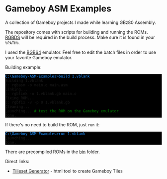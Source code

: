 # Gameboy ASM Examples

A collection of Gameboy projects I made while learning GBz80 Assembly.

The repository comes with scripts for building and running the ROMs. [RGBDS](https://github.com/gbdev/rgbds "RGBDS") will be required in the build process. Make sure it is found in your ```%PATH%```.

I used the [BGB64](https://bgb.bircd.org/ "BGB") emulator. Feel free to edit the batch files in order to use your favorite Gameboy emulator.

Building example:

<pre style="background:black"><code><span style="color:dodgerblue">C:\Gameboy-ASM-Examples>build 1.vblank</span>
Building 1.vblank
:: rgbasm -o main.o main.asm
Linking...
:: rgblink -o 1.vblank.gb main.o
Fixing ROM...
:: rgbfix -v -p 0 1.vblank.gb
Cleaning...
Launching... <span style="color:green"># test the ROM on the Gameboy emulator</span>
Done.
</code></pre>

If there's no need to build the ROM, just ```run``` it:

<pre style="background:black"><code><span style="color:dodgerblue">C:\Gameboy-ASM-Examples>run 1.vblank</span>
Launching...
Done.
</code></pre>

There are precompiled ROMs in the [bin](bin/ "bin") folder.

Direct links:

- [Tiileset Generator](https://notimplementedlife.github.io/Gameboy-ASM-Examples/misc/TilesetGenerator/index.html "Tileset Generator") - html tool to create Gameboy Tiles

